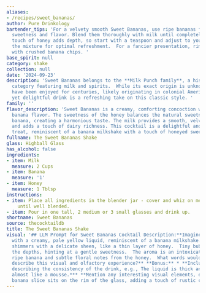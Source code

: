 ```yaml
---
aliases:
- /recipes/sweet_bananas/
author: Pure Drinkology
bartender_tips: 'For a velvety smooth Sweet Bananas, use ripe bananas for maximum
  sweetness and flavor. Blend them thoroughly with milk until completely smooth. A
  touch of honey adds depth, so start with a teaspoon and adjust to your taste.  Chill
  the mixture for optimal refreshment.  For a fancier presentation, rim the glass
  with crushed banana chips. '
base_spirit: null
category: shake
collection: null
date: '2024-09-23'
description: 'Sweet Bananas belongs to the **Milk Punch family**, a historical cocktail
  category featuring milk and spirits.  While its exact origin is unknown, milk punches
  have been enjoyed for centuries, likely originating in colonial America.  This simple
  yet delightful drink is a refreshing take on this classic style. '
family: ''
flavor_description: 'Sweet Bananas is a creamy, comforting concoction with a distinct
  banana flavor. The sweetness of the honey balances the natural sweetness of the
  banana, creating a harmonious taste. The milk provides a smooth, velvety texture
  and adds a touch of dairy richness. This cocktail is a delightful and satisfying
  treat, reminiscent of a banana milkshake with a touch of honeyed sweetness. '
fullname: The Sweet Bananas Shake
glass: Highball Glass
has_alcohol: false
ingredients:
- item: Milk
  measure: 2 Cups
- item: Banana
  measure: '1'
- item: Honey
  measure: 1 Tblsp
instructions:
- item: Place all ingredients in the blender jar - cover and whiz on medium speed
    until well blended.
- item: Pour in one tall, 2 medium or 3 small glasses and drink up.
shortname: Sweet Bananas
source: thecocktaildb
title: The Sweet Bananas Shake
visual: '## LLM Prompt for Sweet Bananas Cocktail Description:**Imagine a glass filled
  with a creamy, pale yellow liquid, reminiscent of a banana milkshake.  The surface
  shimmers with a delicate sheen, like a thin layer of honey.  Tiny bubbles rise from
  the depths, hinting at a gentle sweetness.  The aroma is an intoxicating blend of
  ripe banana and subtle floral notes from the honey.  What words would you use to
  describe this visual and olfactory experience?** **Bonus:** * **Include a sentence
  describing the consistency of the drink, e.g., The liquid is thick and velvety,
  almost like a mousse.*** **Mention any interesting visual elements, e.g., A single
  banana slice sits on the rim of the glass, adding a touch of rustic charm.** '
---
```



